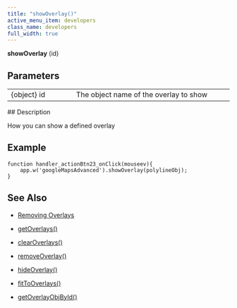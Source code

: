 ```yaml
---
title: "showOverlay()"
active_menu_item: developers
class_name: developers
full_width: true
---
```



**showOverlay** (id)

## Parameters

<table>
<tr>
<td width="169">
{object} id

</td>
<td width="17">
</td>
<td width="694">
The object name of the overlay to show

</td>
</tr>
</table>
## Description

How you can show a defined overlay

## **Example**

    function handler_actionBtn23_onClick(mouseev){
        app.w('googleMapsAdvanced').showOverlay(polylineObj);
    }
     
     
   

## **See Also**

 - [Removing Overlays](/developers/user-guide/product-guide/advanced-important-widgets/google-v3-maps-widget/working-with-overlays/removing-overlays)

 - [getOverlays()](/developers/user-guide/scripting-apis/client-api/widget-object-functions/advanced-maps/getoverlays)

 - [clearOverlays()](/developers/user-guide/scripting-apis/client-api/widget-object-functions/advanced-maps/clearoverlays)

 - [removeOverlay()](/developers/user-guide/scripting-apis/client-api/widget-object-functions/advanced-maps/removeoverlay)

 - [hideOverlay()](/developers/user-guide/scripting-apis/client-api/widget-object-functions/advanced-maps/hideoverlay)

 - [fitToOverlays()](/developers/user-guide/scripting-apis/client-api/widget-object-functions/advanced-maps/fittooverlays)

 - [getOverlayObjById()](/developers/user-guide/scripting-apis/client-api/widget-object-functions/advanced-maps/getoverlayobjbyidid)

